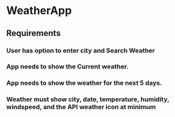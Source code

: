 # WeatherApp

## Requirements
### User has option to enter city and Search Weather 
### App needs to show the Current weather.
### App needs to show the weather for the next 5 days.
### Weather must show city, date, temperature, humidity, windspeed, and the API weather icon at minimum